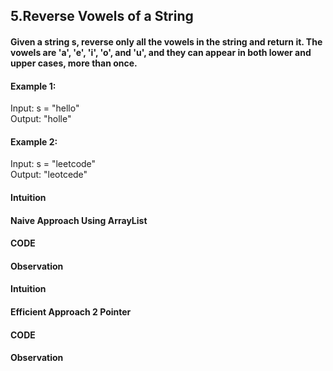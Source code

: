 ## __5.Reverse Vowels of a String__

#### Given a string s, reverse only all the vowels in the string and return it. The vowels are 'a', 'e', 'i', 'o', and 'u', and they can appear in both lower and upper cases, more than once.

#### Example 1:
Input: s = "hello"   
Output: "holle"

#### Example 2:
Input: s = "leetcode"  
Output: "leotcede"

#### __Intuition__


#### __Naive Approach Using ArrayList__

#### __CODE__

#### __Observation__


#### __Intuition__

#### __Efficient Approach 2 Pointer__

#### __CODE__

#### __Observation__